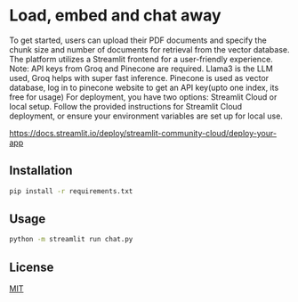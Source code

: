 # Load, embed and chat away

To get started, users can upload their PDF documents and specify the chunk size and number of documents for retrieval from the vector database. The platform utilizes a Streamlit frontend for a user-friendly experience.
Note: API keys from Groq and Pinecone are required. Llama3 is the LLM used, Groq helps with super fast inference. Pinecone is used as vector database, log in to pinecone website to get an API key(upto one index,
its free for usage)
For deployment, you have two options: Streamlit Cloud or local setup. Follow the provided instructions for Streamlit Cloud deployment, or ensure your environment variables are set up for local use.

https://docs.streamlit.io/deploy/streamlit-community-cloud/deploy-your-app

## Installation

```bash
pip install -r requirements.txt
```

## Usage

```bash
python -m streamlit run chat.py
```

## License

[MIT](https://choosealicense.com/licenses/mit/)
